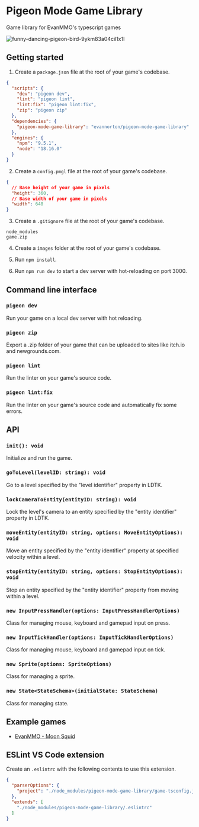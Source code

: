 # Pigeon Mode Game Library
Game library for EvanMMO's typescript games

![funny-dancing-pigeon-bird-9ykm83a04cil1x1l](https://github.com/evannorton/pigeon-mode-game-library/assets/35230033/3af48e87-34b8-4d1c-8af4-a7d5dbc1ce35)

## Getting started
1. Create a `package.json` file at the root of your game's codebase.
```json
{
  "scripts": {
    "dev": "pigeon dev",
    "lint": "pigeon lint",
    "lint:fix": "pigeon lint:fix",
    "zip": "pigeon zip"
  },
  "dependencies": {
    "pigeon-mode-game-library": "evannorton/pigeon-mode-game-library"
  },
  "engines": {
    "npm": "9.5.1",
    "node": "18.16.0"
  }
}
```

2. Create a `config.pmgl` file at the root of your game's codebase.
```json
{
  // Base height of your game in pixels
  "height": 360,
  // Base width of your game in pixels
  "width": 640
}
```

3. Create a `.gitignore` file at the root of your game's codebase.
```
node_modules
game.zip
```

4. Create a `images` folder at the root of your game's codebase.

5. Run `npm install`.

6. Run `npm run dev` to start a dev server with hot-reloading on port 3000.

## Command line interface

### `pigeon dev`
Run your game on a local dev server with hot reloading.
### `pigeon zip`
Export a .zip folder of your game that can be uploaded to sites like itch.io and newgrounds.com.
### `pigeon lint`
Run the linter on your game's source code.
### `pigeon lint:fix`
Run the linter on your game's source code and automatically fix some errors.

## API
### `init(): void`
Initialize and run the game.
### `goToLevel(levelID: string): void`
Go to a level specified by the "level identifier" property in LDTK.
### `lockCameraToEntity(entityID: string): void`
Lock the level's camera to an entity specified by the "entity identifier" property in LDTK.
### `moveEntity(entityID: string, options: MoveEntityOptions): void`
Move an entity specified by the "entity identifier" property at specified velocity within a level.
### `stopEntity(entityID: string, options: StopEntityOptions): void`
Stop an entity specified by the "entity identifier" property from moving within a level.
### `new InputPressHandler(options: InputPressHandlerOptions)`
Class for managing mouse, keyboard and gamepad input on press.
### `new InputTickHandler(options: InputTickHandlerOptions)`
Class for managing mouse, keyboard and gamepad input on tick.
### `new Sprite(options: SpriteOptions)`
Class for managing a sprite.
### `new State<StateSchema>(initialState: StateSchema)`
Class for managing state.

## Example games
- [EvanMMO - Moon Squid](https://github.com/evannorton/Moon-Squid)

## ESLint VS Code extension
Create an `.eslintrc` with the following contents to use this extension. 
```json
{
  "parserOptions": {
    "project": "./node_modules/pigeon-mode-game-library/game-tsconfig.json"
  },
  "extends": [
    "./node_modules/pigeon-mode-game-library/.eslintrc"
  ]
}
```
